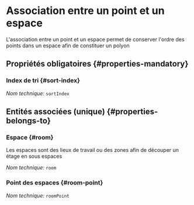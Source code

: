 # Association entre un point et un espace
<!--- THIS FILE IS GENERATED PLEASE DO NOT EDIT IT DIRECTLY --->

L'association entre un point et un espace permet de conserver l'ordre des points dans un espace afin de constituer un polyon

<OH code="roomPointRoom"/>




## Propriétés obligatoires {#properties-mandatory}
    
### Index de tri {#sort-index}



*Nom technique:* ```sortIndex```
<PH code="roomPointRoom:sortIndex"/>

    



## Entités associées (unique) {#properties-belongs-to}

### Espace {#room}

Les espaces sont des lieux de travail ou des zones afin de découper un étage en sous espaces

*Nom technique:* ```room```
<PH code="roomPointRoom:room"/>

### Point des espaces {#room-point}



*Nom technique:* ```roomPoint```
<PH code="roomPointRoom:roomPoint"/>






